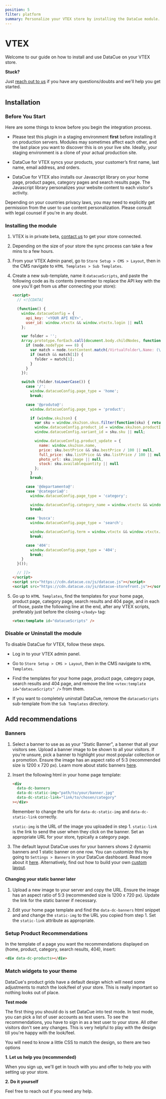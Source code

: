 ```yaml
---
position: 5
filter: platform
summary: Personalize your VTEX store by installing the DataCue module.
---
```


# VTEX <Badge text="beta" type="success"/>

Welcome to our guide on how to install and use DataCue on your VTEX store.

**Stuck?**

Just [reach out to us](https://datacue.co/contact) if you have any questions/doubts and we'll help you get started.

## Installation

### Before You Start

Here are some things to know before you begin the integration process.

- Please test this plugin in a staging environment **first** before installing it on production servers. Modules may sometimes affect each other, and the last place you want to discover this is on your live site. Ideally, your staging environment is a clone of your actual production site.

- DataCue for VTEX syncs your products, your customer’s first name, last name, email address, and orders.

- DataCue for VTEX also installs our Javascript library on your home page, product pages, category pages and search results page. The Javascript library personalizes your website content to each visitor's activity.

Depending on your countries privacy laws, you may need to explicitly get permission from the user to use content personalization. Please consult with legal counsel if you're in any doubt.


### Installing the module

1. VTEX is in private beta, [contact us](https://datacue.co/contact) to get your store connected.

2. Depending on the size of your store the sync process can take a few mins to a few hours.

3. From your VTEX Admin panel, go to `Store Setup > CMS > Layout`, then in the CMS navigate to `HTML Templates > Sub Templates`.

4. Create a new sub-template, name it `datacueScripts`, and paste the following code as its contents (remember to replace the API key with the one you'll get from us after connecting your store):

    ```html
    <script>
      // <![CDATA[

      (function() {
        window.datacueConfig = {
          api_key: '<YOUR API KEY>',
          user_id: window.vtxctx && window.vtxctx.login || null
        };

        var folder = '';
        Array.prototype.forEach.call(document.body.childNodes, function(node) {
          if (node.nodeType === 8) {
            var match = node.textContent.match(/VirtualFolder\.Name: (\S+)/);
            if (match && match[1]) {
              folder = match[1];
            }
          }
        });

        switch (folder.toLowerCase()) {
          case '/':
            window.datacueConfig.page_type = 'home';
            break;

          case '@produto@':
            window.datacueConfig.page_type = 'product';

            if (window.skuJson) {
              var sku = window.skuJson.skus.filter(function(sku) { return sku.available; })[0] || {};
              window.datacueConfig.product_id = window.skuJson.productId;
              window.datacueConfig.variant_id = sku.sku || null;

              window.datacueConfig.product_update = {
                name: window.skuJson.name,
                price: sku.bestPrice && sku.bestPrice / 100 || null,
                full_price: sku.listPrice && sku.listPrice / 100 || null,
                photo_url: sku.image || null,
                stock: sku.availablequantity || null
              };
            }
            break;

          case '@departamento@':
          case '@categoria@':
            window.datacueConfig.page_type = 'category';

            window.datacueConfig.category_name = window.vtxctx && window.vtxctx.categoryName || null;
            break;

          case 'busca':
            window.datacueConfig.page_type = 'search';

            window.datacueConfig.term = window.vtxctx && window.vtxctx.searchTerm || null;
            break;

          case '404':
            window.datacueConfig.page_type = '404';
            break;
        }
      }());

      // ]]>
    </script>
    <script src="https://cdn.datacue.co/js/datacue.js"></script>
    <script src="https://cdn.datacue.co/js/datacue-storefront.js"></script>
    ```

5. Go up to `HTML Templates`, find the templates for your home page, product page, category page, search results and 404 page, and in each of those, paste the following line at the end, after any VTEX scripts, preferably just before the closing `</body>` tag:

    ```html
    <vtex:template id="datacueScripts" />
    ```

### Disable or Uninstall the module

To disable DataCue for VTEX, follow these steps.

- Log in to your VTEX admin panel.

- Go to `Store Setup > CMS > Layout`, then in the CMS navigate to `HTML Templates`.

- Find the templates for your home page, product page, category page, search results and 404 page, and remove the line `<vtex:template id="datacueScripts" />` from them.

- If you want to completely uninstall DataCue, remove the `datacueScripts` sub-template from the `Sub Templates` directory.

## Add recommendations

### Banners

1. Select a banner to use as as your "Static Banner", a banner that all your visitors see. Upload a banner image to be shown to all your visitors. If you're unsure, pick a banner to highlight your most popular collection or a promotion. Ensure the image has an aspect ratio of 5:3 (recommended size is 1200 x 720 px). Learn more about static banners [here](/banners).

2. Insert the following html in your home page template:

    ```html
    <div
      data-dc-banners
      data-dc-static-img="path/to/your/banner.jpg"
      data-dc-static-link="link/to/chosen/category"
    ></div>
    ```

    Remember to change the urls for `data-dc-static-img`  and `data-dc-static-link` correctly.

    `static-img` is the URL of the image you uploaded in step 1.
    `static-link` is the link to send the user when they click on the banner. Set an appropriate URL for your store, typically a category page.

3. The default layout DataCue uses for your banners shows 2 dynamic banners and 1 static banner on one row. You can customize this by going to `Settings > Banners` in your DataCue dashboard. Read more about it [here](/banners/layout.html). Alternatively, find out how to build your own [custom layout](#custom-layout).

#### Changing your static banner later

1. Upload a new image to your server and copy the URL. Ensure the image has an aspect ratio of 5:3 (recommended size is 1200 x 720 px). Update the link for the static banner if necessary.

2. Edit your home page template and find the `data-dc-banners` html snippet and and change the `static-img` to the URL you copied from step 1. Set the `static-link` attribute as appropriate.

### Setup Product Recommendations

In the template of a page you want the recommendations displayed on (home, product, category, search results, 404), insert:

```html
<div data-dc-products></div>
```

### Match widgets to your theme

DataCue's product grids have a default design which will need some adjustments to match the look/feel of your store. This is really important so nothing looks out of place.

**Test mode**

The first thing you should do is set DataCue into test mode. In test mode, you can pick a list of user accounts as test users. To see the recommendations, you have to sign in as a test user to your store. All other visitors don't see any changes. This is very helpful to play with the design till you're happy with the look/feel.

You will need to know a little CSS to match the design, so there are two options

**1. Let us help you (recommended)**

When you sign up, we'll get in touch with you and offer to help you with setting up your store.

**2. Do it yourself**

Feel free to reach out if you need any help.
